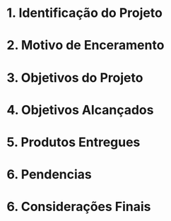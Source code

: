 # 1. Identificação do Projeto

# 2. Motivo de Enceramento

# 3. Objetivos do Projeto

# 4. Objetivos Alcançados

# 5. Produtos Entregues

# 6. Pendencias

# 6. Considerações Finais